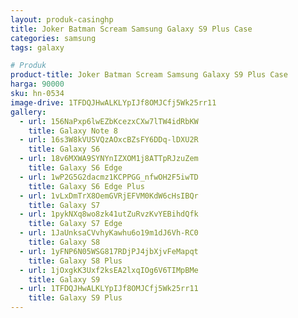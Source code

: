 ```yaml
---
layout: produk-casinghp
title: Joker Batman Scream Samsung Galaxy S9 Plus Case
categories: samsung
tags: galaxy

# Produk
product-title: Joker Batman Scream Samsung Galaxy S9 Plus Case
harga: 90000
sku: hn-0534
image-drive: 1TFDQJHwALKLYpIJf8OMJCfj5Wk25rr11
gallery:
  - url: 156NaPxp6lwEZbKcezxCXw7lTW4idRbKW
    title: Galaxy Note 8
  - url: 16s3W8kVUSVQzAOxcBZsFY6DDq-lDXU2R
    title: Galaxy S6
  - url: 18v6MXWA9SYNYnIZXOM1j8ATTpRJzuZem
    title: Galaxy S6 Edge
  - url: 1wP2G5G2dacmz1KCPPGG_nfwOH2F5iwTD
    title: Galaxy S6 Edge Plus
  - url: 1vLxDmTrX8OemGVRjEFVM0KdW6cHsIBQr
    title: Galaxy S7
  - url: 1pykNXq8wo8zk41utZuRvzKvYEBihdQfk
    title: Galaxy S7 Edge
  - url: 1JaUnksaCVvhyKawhu6o19m1dJ6Vh-RC0
    title: Galaxy S8
  - url: 1yFNP6N05WSG817RDjPJ4jbXjvFeMapqt
    title: Galaxy S8 Plus
  - url: 1jOxgkK3Uxf2ksEA2lxqIOg6V6TIMpBMe
    title: Galaxy S9
  - url: 1TFDQJHwALKLYpIJf8OMJCfj5Wk25rr11
    title: Galaxy S9 Plus
---
```

